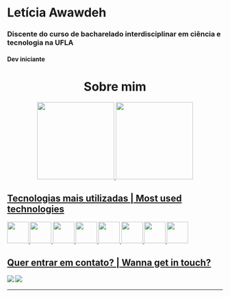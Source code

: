 # Letícia Awawdeh
   <h3> Discente do curso de bacharelado interdisciplinar em ciência e tecnologia na UFLA
   <h4> Dev iniciante
   
   <div align= center>
   <h1> Sobre mim

 </div>
<div align="center">
  <a href="https://github.com/leticia-awawdeh">
  <img height="180em" src="https://github-readme-stats.vercel.app/leticia-awawdeh&show_icons=true&theme=dracula&include_all_commits=true&count_private=true"/>
  <img height="180em" src="https://github-readme-stats.vercel.app/api/top-langs/?username=leticia-awawdeh&layout=compact&langs_count=7&theme=nord"/>
</div>
  
  <div style="display: inline_block">
    <h2>Tecnologias mais utilizadas | Most used technologies </h2>   
  <img width="50" height="50" src="https://cdn.jsdelivr.net/gh/devicons/devicon/icons/python/python-plain.svg" />
  <img width="50" height="50" src="https://cdn.jsdelivr.net/gh/devicons/devicon/icons/css3/css3-original.svg" />
  <img width="50" height="50" src="https://cdn.jsdelivr.net/gh/devicons/devicon/icons/javascript/javascript-original.svg" />
  <img width="50" height="50" src="https://cdn.jsdelivr.net/gh/devicons/devicon/icons/typescript/typescript-original.svg" />
  <img width="50" height="50" src="https://cdn.jsdelivr.net/gh/devicons/devicon/icons/nodejs/nodejs-original.svg" />
  <img width="50" height="50" src="https://cdn.jsdelivr.net/gh/devicons/devicon/icons/nestjs/nestjs-plain.svg" />
  <img width="50" height="50" src="https://cdn.jsdelivr.net/gh/devicons/devicon/icons/react/react-original.svg" />
  <img width="50" height="50" src="https://cdn.jsdelivr.net/gh/devicons/devicon/icons/express/express-original.svg" />
</div>
 
<div> 
  <h2>Quer entrar em contato? | Wanna get in touch?</h2>
  <a href = "leticiaawawdeh@gmail.com"><img src="https://img.shields.io/badge/Gmail-D14836?style=for-the-badge&logo=gmail&logoColor=white" target="_blank"></a>
  <a href="https://www.linkedin.com/in/let%C3%ADcia-cardoso-02bb40235/" target="_blank"><img src="https://img.shields.io/badge/-LinkedIn-%230077B5?style=for-the-badge&logo=linkedin&logoColor=white" target="_blank"></a> 
 
 ----
 
</div>
 
 </div>
